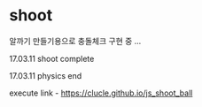 # shoot

알까기 만들기용으로 충돌체크 구현 중 ...

17.03.11 shoot complete

17.03.11 physics end

execute link - https://clucle.github.io/js_shoot_ball